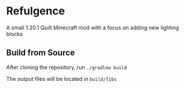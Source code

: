 # Refulgence
A small 1.20.1 Quilt Minecraft mod with a focus on adding new lighting blocks


## Build from Source
After cloning the repository, run ```./gradlew build```

The output files will be located in ```build/libs```
